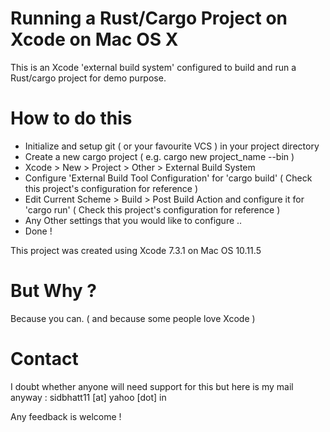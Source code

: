 # Running a Rust/Cargo Project on Xcode on Mac OS X
This is an Xcode 'external build system' configured to build and run a Rust/cargo project for demo purpose.

# How to do this
- Initialize and setup git ( or your favourite VCS ) in your project directory
- Create a new cargo project ( e.g. cargo new project_name --bin )
- Xcode > New > Project > Other > External Build System
- Configure 'External Build Tool Configuration' for 'cargo build' ( Check this project's configuration for reference )
- Edit Current Scheme > Build > Post Build Action and configure it for 'cargo run' ( Check this project's configuration for reference  )
- Any Other settings that you would like to configure ..
- Done !

This project was created using Xcode 7.3.1 on Mac OS 10.11.5

# But Why ?
Because you can. ( and because some people love Xcode ) 

# Contact
I doubt whether anyone will need support for this but here is my mail anyway : 
sidbhatt11 [at] yahoo [dot] in

Any feedback is welcome !

